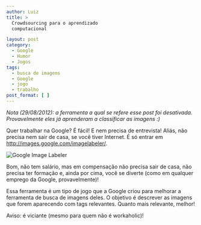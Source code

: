 ```yaml
---
author: Luiz
title: >
  Crowdsourcing para o aprendizado
  computacional

layout: post
category:
  - Google
  - Humor
  - Jogos
tags:
  - busca de imagens
  - Google
  - jogo
  - trabalho
post_format: [ ]
---
```

*Nota (29/08/2012): a ferramenta a qual se refere esse post foi desativada. Provavelmente eles já aprenderam a classificar as imagens :)*

Quer trabalhar na Google? É fácil! E nem precisa de entrevista! Aliás, não precisa nem sair de casa, se você tiver Internet. É só entrar em <http://images.google.com/imagelabeler/>.

![Google Image Labeler][1]

Bom, não tem salário, mas em compensação não precisa sair de casa, não precisa ter formação e, ainda por cima, você se diverte (como em qualquer emprego da Google, provavelmente)!

Essa ferramenta é um tipo de jogo que a Google criou para melhorar a ferramenta de busca de imagens deles. O objetivo é descrever as imagens que forem aparecendo com tags relevantes. Quanto mais relevante, melhor!

Aviso: é viciante (mesmo para quem não é workaholic)! 














 [1]: http://vidageek.net/wp-content/uploads/2008/01/imglabeler.png





